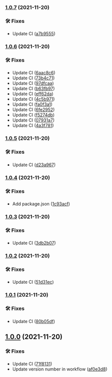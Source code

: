 ### [1.0.7](https://github.com/TaqiyEddine-B/Android-Sample-Project/compare/1.0.6...1.0.7) (2021-11-20)


### 🛠 Fixes

* Update CI ([a7b9555](https://github.com/TaqiyEddine-B/Android-Sample-Project/commit/a7b955577f25cfe975edae4a6a888db390ecb841))

### [1.0.6](https://github.com/TaqiyEddine-B/Android-Sample-Project/compare/1.0.5...1.0.6) (2021-11-20)


### 🛠 Fixes

* Update CI ([6aac8c6](https://github.com/TaqiyEddine-B/Android-Sample-Project/commit/6aac8c6250dbdb9792119e8d158908a3e64745f8))
* Update CI ([73b4c71](https://github.com/TaqiyEddine-B/Android-Sample-Project/commit/73b4c71b14560dbf2ebdb441f0639dffa5f58783))
* Update CI ([97dfcaa](https://github.com/TaqiyEddine-B/Android-Sample-Project/commit/97dfcaa6005daab42a9483d1583f78b4fa71ffe8))
* Update CI ([b63fb97](https://github.com/TaqiyEddine-B/Android-Sample-Project/commit/b63fb97b854eaa9f0ae1284bcaec46da24318fe7))
* Update CI ([eff62da](https://github.com/TaqiyEddine-B/Android-Sample-Project/commit/eff62da5aa4798c200b70f929186dad9df4d8a9d))
* Update CI ([4c5b971](https://github.com/TaqiyEddine-B/Android-Sample-Project/commit/4c5b9710a20336f44863c756ea4a3066c336549e))
* Update CI ([fa0f3a1](https://github.com/TaqiyEddine-B/Android-Sample-Project/commit/fa0f3a10608fd1f8996b0f882da7aa34eba4165b))
* Update CI ([6fe2952](https://github.com/TaqiyEddine-B/Android-Sample-Project/commit/6fe2952dea8881a714509a64a2220b46c13dff8e))
* Update CI ([f5274db](https://github.com/TaqiyEddine-B/Android-Sample-Project/commit/f5274db68bc47062a235f2633851c343ae16aa3e))
* Update CI ([07931a7](https://github.com/TaqiyEddine-B/Android-Sample-Project/commit/07931a793bfd43a24bc0b437e1b496a09ef094d0))
* Update CI ([4a3f781](https://github.com/TaqiyEddine-B/Android-Sample-Project/commit/4a3f781a70cb872acad98cb1fd389289022c5c3e))

### [1.0.5](https://github.com/TaqiyEddine-B/Android-Sample-Project/compare/1.0.4...1.0.5) (2021-11-20)


### 🛠 Fixes

* Update CI ([d23a967](https://github.com/TaqiyEddine-B/Android-Sample-Project/commit/d23a96721cf35ac6454974a0561423a6351236e7))

### [1.0.4](https://github.com/TaqiyEddine-B/Android-Sample-Project/compare/1.0.3...1.0.4) (2021-11-20)


### 🛠 Fixes

* Add package.json ([1c93acf](https://github.com/TaqiyEddine-B/Android-Sample-Project/commit/1c93acfcc3a4d09fc7006d070d35ad5c898066da))

### [1.0.3](https://github.com/TaqiyEddine-B/Android-Sample-Project/compare/1.0.2...1.0.3) (2021-11-20)


### 🛠 Fixes

* Update CI ([3db2b07](https://github.com/TaqiyEddine-B/Android-Sample-Project/commit/3db2b0760d5dc58a75e1a903f6ea0c49873c4f0d))

### [1.0.2](https://github.com/TaqiyEddine-B/Android-Sample-Project/compare/1.0.1...1.0.2) (2021-11-20)


### 🛠 Fixes

* Update CI ([51d31ec](https://github.com/TaqiyEddine-B/Android-Sample-Project/commit/51d31ec8fb80c267b27a4f62ec271455d6aabc86))

### [1.0.1](https://github.com/TaqiyEddine-B/Android-Sample-Project/compare/1.0.0...1.0.1) (2021-11-20)


### 🛠 Fixes

* Update CI ([80b05df](https://github.com/TaqiyEddine-B/Android-Sample-Project/commit/80b05df59f0b4b7815dc00955c0b6d14e23a76bb))

## [1.0.0](https://github.com/TaqiyEddine-B/Android-Sample-Project/compare/...1.0.0) (2021-11-20)


### 🛠 Fixes

* Update CI ([71f8131](https://github.com/TaqiyEddine-B/Android-Sample-Project/commit/71f813150e6729e628753fa79993c9dbb8e15d5b))
* Update version number in workflow ([af0e3d8](https://github.com/TaqiyEddine-B/Android-Sample-Project/commit/af0e3d84c100e453e44ad66a03e6bde107558da3))
